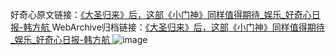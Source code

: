 好奇心原文链接：[《大圣归来》后，这部《小门神》同样值得期待_娱乐_好奇心日报-韩方航 ](https://www.qdaily.com/articles/12546.html)
WebArchive归档链接：[《大圣归来》后，这部《小门神》同样值得期待_娱乐_好奇心日报-韩方航 ](http://web.archive.org/web/20190623172801/https://www.qdaily.com/articles/12546.html)
![image](http://ww3.sinaimg.cn/large/007d5XDply1g3wjtzyv53j30u042x7wh)